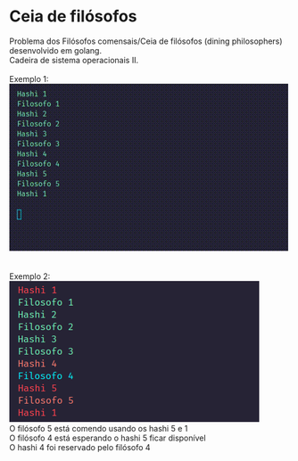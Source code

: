 # Ceia de filósofos
Problema dos Filósofos comensais/Ceia de filósofos (dining philosophers) desenvolvido em golang.  
Cadeira de sistema operacionais II.  
\
Exemplo 1:  
![Example](example1.gif)  
\
\
Exemplo 2:  
![Example](example2.png)  
O filósofo 5 está comendo usando os hashi 5 e 1  
O filósofo 4 está esperando o hashi 5 ficar disponível  
O hashi 4 foi reservado pelo filósofo 4 
